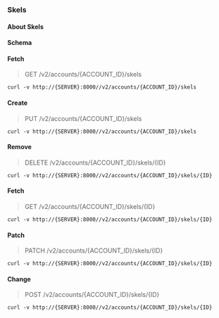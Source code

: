 ### Skels

#### About Skels

#### Schema



#### Fetch

> GET /v2/accounts/{ACCOUNT_ID}/skels

```curl
curl -v http://{SERVER}:8000//v2/accounts/{ACCOUNT_ID}/skels
```

#### Create

> PUT /v2/accounts/{ACCOUNT_ID}/skels

```curl
curl -v http://{SERVER}:8000//v2/accounts/{ACCOUNT_ID}/skels
```

#### Remove

> DELETE /v2/accounts/{ACCOUNT_ID}/skels/{ID}

```curl
curl -v http://{SERVER}:8000//v2/accounts/{ACCOUNT_ID}/skels/{ID}
```

#### Fetch

> GET /v2/accounts/{ACCOUNT_ID}/skels/{ID}

```curl
curl -v http://{SERVER}:8000//v2/accounts/{ACCOUNT_ID}/skels/{ID}
```

#### Patch

> PATCH /v2/accounts/{ACCOUNT_ID}/skels/{ID}

```curl
curl -v http://{SERVER}:8000//v2/accounts/{ACCOUNT_ID}/skels/{ID}
```

#### Change

> POST /v2/accounts/{ACCOUNT_ID}/skels/{ID}

```curl
curl -v http://{SERVER}:8000//v2/accounts/{ACCOUNT_ID}/skels/{ID}
```

